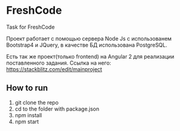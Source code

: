 # FreshCode
Task for FreshCode

Проект работает с помощью сервера Node Js с использованем Bootstrap4 и JQuery, в качестве БД использована PostgreSQL.

Есть так же проект(только frontend) на Angular 2 для реализации поставленного задания.
Ссылка на него: 
https://stackblitz.com/edit/mainproject

## How to run

1. git clone the repo
2. cd to the folder with package.json
3. npm install
4. npm start

